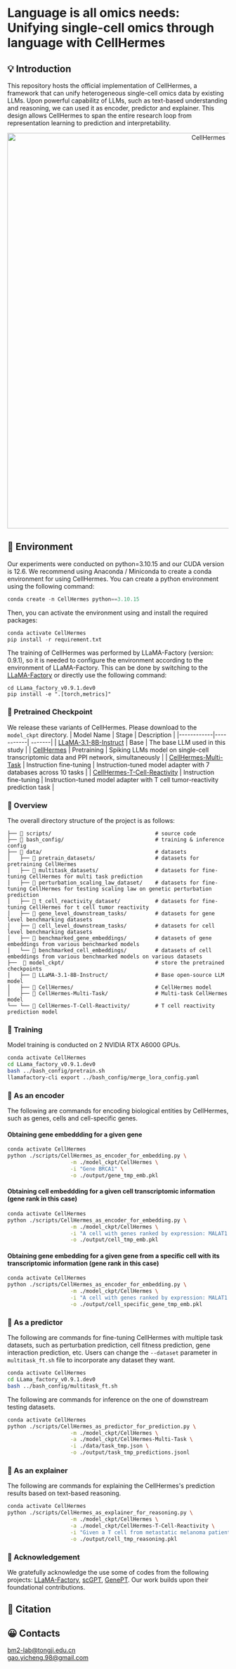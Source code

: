 # Language is all omics needs: Unifying single-cell omics through language with CellHermes
## 💡 Introduction 
This repository hosts the official implementation of CellHermes, a framework that can unify heterogeneous single-cell omics data by existing LLMs. Upon powerful capabilitz of LLMs, such as text-based understanding and reasoning, we can used it as encoder, predictor and explainer. This design allows CellHermes to span the entire research loop from representation learning to prediction and interpretability.
<p align="center"><img src="https://github.com/bm2-lab/CellHermes/blob/main/img/Framework.png" alt="CellHermes" width="900px" /></p> 

## 🔧 Environment
Our experiments were conducted on python=3.10.15 and our CUDA version is 12.6.
We recommend using Anaconda / Miniconda to create a conda environment for using CellHermes. You can create a python environment using the following command:
```python
conda create -n CellHermes python==3.10.15
```

Then, you can activate the environment using and install the required packages:
```python
conda activate CellHermes
pip install -r requirement.txt
```
The training of CellHermes was performed by LLaMA-Factory (version: 0.9.1), so it is needed to configure the environment according to the environment of LLaMA-Factory. This can be done by switching to the [LLaMA-Factory](https://github.com/hiyouga/LLaMA-Factory) or directly use the following command:
```
cd LLama_factory_v0.9.1.dev0 
pip install -e ".[torch,metrics]"
```

### 🤖 Pretrained Checkpoint
We release these variants of ​​CellHermes​​. Please download to the `model_ckpt` directory.
| Model Name | Stage | Description |
|------------|-----------| -------|
| [LLaMA-3.1-8B-Instruct](https://huggingface.co/meta-llama/Llama-3.1-8B-Instruct)   | Base | The base LLM used in this study |
| [CellHermes](https://huggingface.co/)   | Pretraining | Spiking LLMs model on single-cell transcriptomic data and PPI network, simultaneously |
| [CellHermes-Multi-Task](https://huggingface.co/) | Instruction fine-tuning | Instruction-tuned model adapter with 7 databases across 10 tasks |
| [CellHermes-T-Cell-Reactivity](https://huggingface.co/) | Instruction fine-tuning | Instruction-tuned model adapter with T cell tumor-reactivity prediction task  |

### 🌟 Overview

The overall directory structure of the project is as follows:
```
├── 📂 scripts/                                 # source code
├── 📂 bash_config/                             # training & inference config 
├── 📂 data/                                    # datasets
│   ├── 📂 pretrain_datasets/                   # datasets for pretraining CellHermes
│   ├── 📂 multitask_datasets/                  # datasets for fine-tuning CellHermes for multi task prediction
│   ├── 📂 perturbation_scaling_law_dataset/    # datasets for fine-tuning CellHermes for testing scaling law on genetic perturbation prediction
│   ├── 📂 t_cell_reactivity_dataset/           # datasets for fine-tuning CellHermes for t cell tumor reactivity
│   ├── 📂 gene_level_downstream_tasks/         # datasets for gene level benchmarking datasets
│   ├── 📂 cell_level_downstream_tasks/         # datasets for cell level benchmarking datasets
│   ├── 📂 benchmarked_gene_embeddings/         # datasets of gene embeddings from various benchmarked models
│   └── 📂 benchmarked_cell_embeddings/         # datasets of cell embeddings from various benchmarked models on various datasets
├──  📂 model_ckpt/                             # store the pretrained checkpoints
│   ├── 📂 LLaMA-3.1-8B-Instruct/               # Base open-source LLM model
│   ├── 📂 CellHermes/                          # CellHermes model
│   ├── 📂 CellHermes-Multi-Task/               # Multi-task CellHermes model
└── └── 📂 CellHermes-T-Cell-Reactivity/        # T cell reactivity prediction model

```

### 🚀 Training

Model training is conducted on 2 NVIDIA RTX A6000 GPUs.

```bash
conda activate CellHermes
cd LLama_factory_v0.9.1.dev0 
bash ../bash_config/pretrain.sh
llamafactory-cli export ../bash_config/merge_lora_config.yaml
```
### 🔆 As an encoder
The following are commands for encoding biological entities by CellHermes, such as genes, cells and cell-specific genes.
#### Obtaining gene embeddding for a given gene
```bash
conda activate CellHermes
python ./scripts/CellHermes_as_encoder_for_embedding.py \
                    -m ./model_ckpt/CellHermes \
                    -i "Gene BRCA1" \
                    -o ./output/gene_tmp_emb.pkl
```
#### Obtaining cell embeddding for a given cell transcriptomic information (gene rank in this case)
```bash
conda activate CellHermes
python ./scripts/CellHermes_as_encoder_for_embedding.py \
                    -m ./model_ckpt/CellHermes \
                    -i "A cell with genes ranked by expression: MALAT1 TMSB4X B2M SRGN FTH1 BTG1 GNLY TPT1 EEF1A1 HLA-A ZFP36L2 PTMA HLA-B TMSB10 XCL1 PABPC1 ANXA1" \
                    -o ./output/cell_tmp_emb.pkl
```
#### Obtaining gene embedding for a given gene from a specific cell with its transcriptomic information (gene rank in this case)
```bash
conda activate CellHermes
python ./scripts/CellHermes_as_encoder_for_embedding.py \
                    -m ./model_ckpt/CellHermes \
                    -i "A cell with genes ranked by expression: MALAT1 TMSB4X B2M RGS1 CCL3 CCL4 CD69 JUNB HSP90AA1 ZFP36 FTH1 DNAJB1 DUSP1 SAT1 CXCR4. In this cell, Gene BRCA1" \
                    -o ./output/cell_specific_gene_tmp_emb.pkl
```
### 🔆 As a predictor
The following are commands for fine-tuning CellHermes with multiple task datasets, such as perturbation prediction, cell fitness prediction, gene interaction prediction, etc. Users can change the `--dataset` parameter in `multitask_ft.sh` file to incorporate any dataset they want.
```bash
conda activate CellHermes
cd LLama_factory_v0.9.1.dev0 
bash ../bash_config/multitask_ft.sh
```
The following are commands for inference on the one of downstream testing datasets.
```bash
conda activate CellHermes
python ./scripts/CellHermes_as_predictor_for_prediction.py \
                    -m ./model_ckpt/CellHermes \
                    -a ./model_ckpt/CellHermes-Multi-Task \
                    -i ./data/task_tmp.json \
                    -o ./output/task_tmp_predictions.jsonl
```

### 🔆 As an explainer
The following are commands for explaining the CellHermes's prediction results based on text-based reasoning.
```bash
conda activate CellHermes
python ./scripts/CellHermes_as_explainer_for_reasoning.py \
                    -m ./model_ckpt/CellHermes \
                    -a ./model_ckpt/CellHermes-T-Cell-Reactivity \
                    -i "Given a T cell from metastatic melanoma patients with its top 100 highly expressed gene list, ranked by expression level: RGS1 CCL3 CCL4 CD69 JUNB HSP90AA1. You think that this T cell is Reactive. Please explain your reasoning." \
                    -o ./output/cell_tmp_reasoning.pkl
```
### 🌻 Acknowledgement
We gratefully acknowledge the use some of codes from the following projects: [LLaMA-Factory](https://github.com/hiyouga/LLaMA-Factory), [scGPT](https://github.com/bowang-lab/scGPT), [GenePT](https://github.com/yiqunchen/GenePT). Our work builds upon their foundational contributions.

## 🔖 Citation  
## 😀 Contacts
bm2-lab@tongji.edu.cn  
gao.yicheng.98@gmail.com
